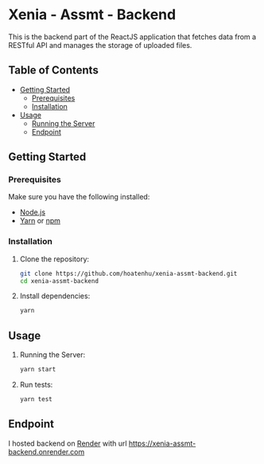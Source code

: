 # Xenia - Assmt - Backend

This is the backend part of the ReactJS application that fetches data from a RESTful API and manages the storage of uploaded files.

## Table of Contents

- [Getting Started](#getting-started)
  - [Prerequisites](#prerequisites)
  - [Installation](#installation)
- [Usage](#usage)
  - [Running the Server](#running-the-server)
  - [Endpoint](#endpoint)


## Getting Started

### Prerequisites

Make sure you have the following installed:

- [Node.js](https://nodejs.org/)
- [Yarn](https://yarnpkg.com/) or [npm](https://www.npmjs.com/)

### Installation

1. Clone the repository:

   ```bash
   git clone https://github.com/hoatenhu/xenia-assmt-backend.git
   cd xenia-assmt-backend
2. Install dependencies:
    ```bash
   yarn
## Usage

1. Running the Server:
    ```bash
    yarn start
2. Run tests:
    ```bash
    yarn test
## Endpoint

I hosted backend on [Render](https://render.com/) with url https://xenia-assmt-backend.onrender.com